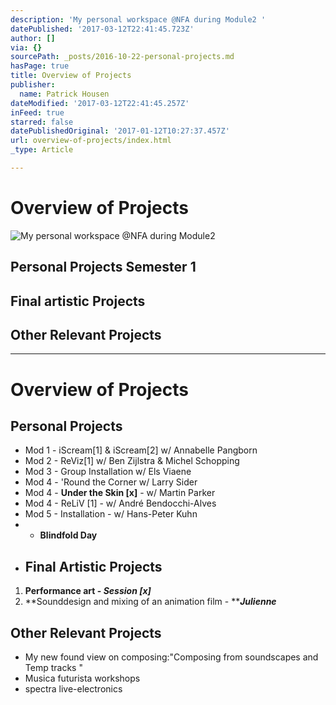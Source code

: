 ```yaml
---
description: 'My personal workspace @NFA during Module2 '
datePublished: '2017-03-12T22:41:45.723Z'
author: []
via: {}
sourcePath: _posts/2016-10-22-personal-projects.md
hasPage: true
title: Overview of Projects
publisher:
  name: Patrick Housen
dateModified: '2017-03-12T22:41:45.257Z'
inFeed: true
starred: false
datePublishedOriginal: '2017-01-12T10:27:37.457Z'
url: overview-of-projects/index.html
_type: Article

---
```

# Overview of Projects
![My personal workspace @NFA during Module2 ](https://the-grid-user-content.s3-us-west-2.amazonaws.com/663f1065-15f2-4b41-8cfb-048a60f54162.jpg)

## Personal Projects Semester 1

## Final artistic Projects 

## Other Relevant Projects

---

# Overview of Projects

## Personal Projects

* Mod 1 - iScream\[1\] & iScream\[2\] w/ Annabelle Pangborn
* Mod 2 - ReViz\[1\] w/ Ben Zijlstra & Michel Schopping
* Mod 3 - Group Installation w/ Els Viaene
* Mod 4 - 'Round the Corner w/ Larry Sider
* Mod 4 - **Under the Skin \[x\]** - w/ Martin Parker
* Mod 4 - ReLiV \[1\] - w/ André Bendocchi-Alves
* Mod 5 - Installation - w/ Hans-Peter Kuhn
* * **Blindfold Day**
* ## Final Artistic Projects

1. **Performance art - **_**Session \[x\]**_****
2. **Sounddesign and mixing of an animation film - **_**Julienne**_

## Other Relevant Projects

* My new found view on composing:"Composing from soundscapes and Temp tracks "
* Musica futurista workshops
* spectra live-electronics